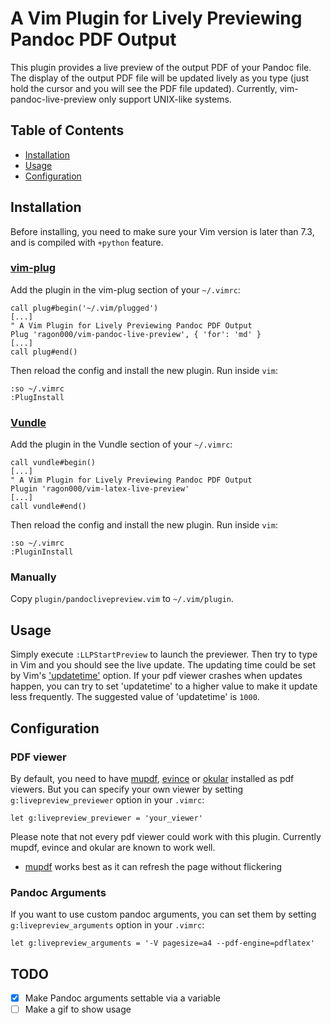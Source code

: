 A Vim Plugin for Lively Previewing Pandoc PDF Output
===================================================

This plugin provides a live preview of the output PDF of your Pandoc file. The
display of the output PDF file will be updated lively as you type (just hold
the cursor and you will see the PDF file updated). Currently,
vim-pandoc-live-preview only support UNIX-like systems. 

Table of Contents
-----------------

- [Installation](#installation)
- [Usage](#usage)
- [Configuration](#configuration)

Installation
------------

Before installing, you need to make sure your Vim version is later than 7.3,
and is compiled with `+python` feature.

### [vim-plug](https://github.com/junegunn/vim-plug)

Add the plugin in the vim-plug section of your `~/.vimrc`:

```vim
call plug#begin('~/.vim/plugged')
[...]
" A Vim Plugin for Lively Previewing Pandoc PDF Output
Plug 'ragon000/vim-pandoc-live-preview', { 'for': 'md' }
[...]
call plug#end()
```

Then reload the config and install the new plugin. Run inside `vim`:

```vim
:so ~/.vimrc
:PlugInstall
```

### [Vundle](https://github.com/VundleVim/Vundle.vim)

Add the plugin in the Vundle section of your `~/.vimrc`:

```vim
call vundle#begin()
[...]
" A Vim Plugin for Lively Previewing Pandoc PDF Output
Plugin 'ragon000/vim-latex-live-preview'
[...]
call vundle#end()
```

Then reload the config and install the new plugin. Run inside `vim`:

```vim
:so ~/.vimrc
:PluginInstall
```

### Manually

Copy `plugin/pandoclivepreview.vim` to `~/.vim/plugin`.


Usage
-----

Simply execute `:LLPStartPreview` to launch the previewer. Then try to type in
Vim and you should see the live update. The updating time could be set by Vim's
['updatetime'][] option. If your pdf viewer crashes when updates happen, you can
try to set 'updatetime' to a higher value to make it update less frequently. The
suggested value of 'updatetime' is `1000`.

Configuration
-------------

### PDF viewer

By default, you need to have [mupdf][], [evince][] or [okular][] installed as pdf viewers.
But you can specify your own viewer by setting `g:livepreview_previewer`
option in your `.vimrc`:

```vim
let g:livepreview_previewer = 'your_viewer'
```

Please note that not every pdf viewer could work with this plugin. Currently
mupdf, evince and okular are known to work well.

- [mupdf][] works best as it can refresh the page without flickering

### Pandoc Arguments

If you want to use custom pandoc arguments, you can set them by setting `g:livepreview_arguments`
option in your `.vimrc`:

```vim
let g:livepreview_arguments = '-V pagesize=a4 --pdf-engine=pdflatex'
```


TODO
----

- [x] Make Pandoc arguments settable via a variable
- [ ] Make a gif to show usage

['updatetime']: http://vimdoc.sourceforge.net/htmldoc/options.html#%27updatetime%27
[evince]: http://projects.gnome.org/evince/
[okular]: http://okular.kde.org/
[mupdf]: https://mupdf.com/
